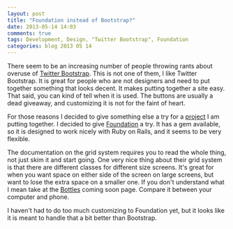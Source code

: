 ```yaml
---
layout: post
title: "Foundation instead of Bootstrap?"
date: 2013-05-14 14:03
comments: true
tags: Development, Design, "Twitter Bootstrap", Foundation
categories: blog 2013 05 14
---
```

There seem to be an increasing number of people throwing rants about overuse of [Twitter Bootstrap](http://twitter.github.io/bootstrap/). This is not one of them, I like Twitter Bootstrap. It is great for people who are not designers and need to put together something that looks decent. It makes putting together a site easy. That said, you can kind of tell when it is used. The buttons are usually a dead giveaway, and customizing it is not for the faint of heart.

For those reasons I decided to give something else a try for a [project](http://www.bottlesapp.in) I am putting together. I decided to give [Foundation](http://foundation.zurb.com) a try. It has a gem available, so it is designed to work nicely with Ruby on Rails, and it seems to be very flexible.

The documentation on the grid system requires you to read the whole thing, not just skim it and start going. One very nice thing about their grid system is that there are different classes for different size screens. It's great for when you want space on either side of the screen on large screens, but want to lose the extra space on a smaller one. If you don't understand what I mean take at the [Bottles](http://www.bottlesapp.in) coming soon page. Compare it between your computer and phone.

I haven't had to do too much customizing to Foundation yet, but it looks like it is meant to handle that a bit better than Bootstrap.